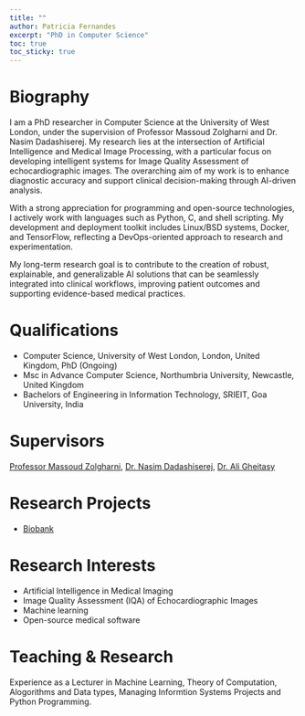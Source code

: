 ```yaml
---
title: ""
author: Patricia Fernandes
excerpt: "PhD in Computer Science"
toc: true
toc_sticky: true
---
```



# Biography

I am a PhD researcher in Computer Science at the University of West London, under the supervision of Professor Massoud Zolgharni and Dr. Nasim Dadashiserej. My research lies at the intersection of Artificial Intelligence and Medical Image Processing, with a particular focus on developing intelligent systems for Image Quality Assessment of echocardiographic images. The overarching aim of my work is to enhance diagnostic accuracy and support clinical decision-making through AI-driven analysis.

With a strong appreciation for programming and open-source technologies, I actively work with languages such as Python, C, and shell scripting. My development and deployment toolkit includes Linux/BSD systems, Docker, and TensorFlow, reflecting a DevOps-oriented approach to research and experimentation.

My long-term research goal is to contribute to the creation of robust, explainable, and generalizable AI solutions that can be seamlessly integrated into clinical workflows, improving patient outcomes and supporting evidence-based medical practices.

# Qualifications 
- Computer Science, University of West London, London, United Kingdom, PhD (Ongoing)
- Msc in Advance Computer Science, Northumbria University, Newcastle, United Kingdom
- Bachelors of Engineering in Information Technology, SRIEIT, Goa University, India

# Supervisors 
[Professor Massoud Zolgharni](https://www.uwl.ac.uk/staff/massoud-zolgharni), [Dr. Nasim Dadashiserej](https://www.uwl.ac.uk/staff/nasim-dadashi-serej), [Dr. Ali Gheitasy](https://www.uwl.ac.uk/staff/ali-gheitasy)

# Research Projects
- [Biobank](https://www.intsav.com/biobank.html)


# Research Interests
- Artificial Intelligence in Medical Imaging
- Image Quality Assessment (IQA) of Echocardiographic Images
- Machine learning
- Open-source medical software



# Teaching & Research

Experience as a Lecturer in Machine Learning, Theory of Computation, Alogorithms and Data types, Managing Informtion Systems Projects and Python Programming.


